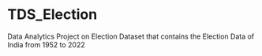 # TDS_Election
Data Analytics Project on Election Dataset that contains the Election Data of India from 1952 to 2022
